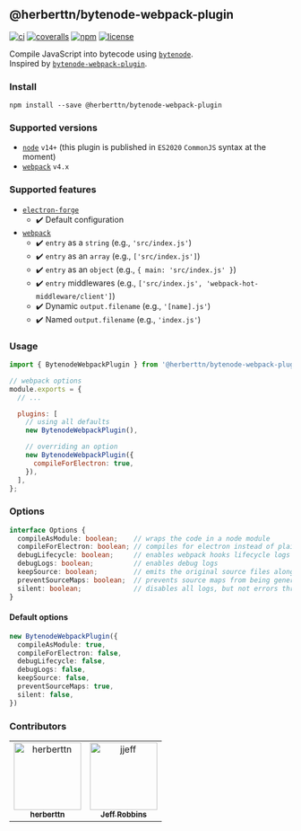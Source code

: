 @herberttn/bytenode-webpack-plugin
---

[![ci][badge-workflow-ci]][badge-workflow-ci-link]
[![coveralls][badge-coveralls]][badge-coveralls-link]
[![npm][badge-npm]][badge-npm-link]
[![license][badge-license]][badge-license-link]

[badge-coveralls]: https://img.shields.io/coveralls/github/herberttn/bytenode-webpack-plugin?logo=coveralls&style=flat-square
[badge-coveralls-link]: https://coveralls.io/github/herberttn/bytenode-webpack-plugin
[badge-license]: https://img.shields.io/github/license/herberttn/bytenode-webpack-plugin?style=flat-square
[badge-license-link]: LICENSE
[badge-npm]: https://img.shields.io/npm/v/@herberttn/bytenode-webpack-plugin?logo=npm&style=flat-square
[badge-npm-link]: https://www.npmjs.com/package/@herberttn/bytenode-webpack-plugin
[badge-workflow-ci]: https://img.shields.io/github/workflow/status/herberttn/bytenode-webpack-plugin/ci?label=ci&logo=github&style=flat-square
[badge-workflow-ci-link]: https://github.com/herberttn/bytenode-webpack-plugin/actions/workflows/ci.yml

Compile JavaScript into bytecode using [`bytenode`][link-to-bytenode].  
Inspired by [`bytenode-webpack-plugin`][link-to-bytenode-webpack-plugin].

[link-to-bytenode-webpack-plugin]: https://www.npmjs.com/package/bytenode-webpack-plugin
[link-to-bytenode]: https://www.npmjs.com/package/bytenode
[link-to-nodejs]: https://nodejs.org

### Install
```shell
npm install --save @herberttn/bytenode-webpack-plugin
```

### Supported versions
- [`node`][link-to-nodejs] `v14+` (this plugin is published in `ES2020` `CommonJS` syntax at the moment)
- [`webpack`][link-to-webpack] `v4.x`

### Supported features
- [`electron-forge`][link-to-electron-forge]
  - :heavy_check_mark:  Default configuration
- [`webpack`][link-to-webpack]
  - :heavy_check_mark:   `entry` as a `string` (e.g., `'src/index.js'`)
  - :heavy_check_mark:   `entry` as an `array` (e.g., `['src/index.js']`)
  - :heavy_check_mark:   `entry` as an `object` (e.g., `{ main: 'src/index.js' }`)
  - :heavy_check_mark:   `entry` middlewares (e.g., `['src/index.js', 'webpack-hot-middleware/client']`)
  - :heavy_check_mark:   Dynamic `output.filename` (e.g., `'[name].js'`)
  - :heavy_check_mark:   Named `output.filename` (e.g., `'index.js'`)

[link-to-electron-forge]: https://www.npmjs.com/package/electron-forge
[link-to-webpack]: https://www.npmjs.com/package/webpack

### Usage
```javascript
import { BytenodeWebpackPlugin } from '@herberttn/bytenode-webpack-plugin';

// webpack options
module.exports = {
  // ...

  plugins: [
    // using all defaults
    new BytenodeWebpackPlugin(),

    // overriding an option
    new BytenodeWebpackPlugin({
      compileForElectron: true,
    }),
  ],
};
```

### Options
```typescript
interface Options {
  compileAsModule: boolean;    // wraps the code in a node module
  compileForElectron: boolean; // compiles for electron instead of plain node
  debugLifecycle: boolean;     // enables webpack hooks lifecycle logs
  debugLogs: boolean;          // enables debug logs
  keepSource: boolean;         // emits the original source files along with the compiled ones
  preventSourceMaps: boolean;  // prevents source maps from being generated
  silent: boolean;             // disables all logs, but not errors thrown (overrides debug flags)
}
```

#### Default options
```typescript
new BytenodeWebpackPlugin({
  compileAsModule: true,
  compileForElectron: false,
  debugLifecycle: false,
  debugLogs: false,
  keepSource: false,
  preventSourceMaps: true,
  silent: false,
})
```

### Contributors

<table>
  <tr>
    <td align="center">
      <a href="https://github.com/herberttn">
        <img src="https://avatars.githubusercontent.com/u/5903869?v=4" width="120;" alt="herberttn"/>
        <br />
        <sub><b>herberttn</b></sub>
      </a>
    </td>
    <td align="center">
      <a href="https://github.com/jjeff">
        <img src="https://avatars.githubusercontent.com/u/321284?v=4" width="120;" alt="jjeff"/>
        <br />
        <sub><b>Jeff Robbins</b></sub>
      </a>
    </td>
  </tr>
</table>
